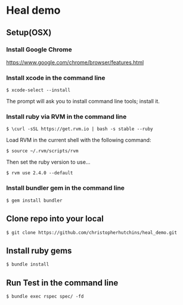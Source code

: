 # Heal demo

## Setup(OSX)
### Install Google Chrome

https://www.google.com/chrome/browser/features.html

### Install xcode in the command line

`$ xcode-select --install`

The prompt will ask you to install command line tools; install it.

### Install ruby via RVM in the command line

`$ \curl -sSL https://get.rvm.io | bash -s stable --ruby`

Load RVM in the current shell with the following command:

`$ source ~/.rvm/scripts/rvm`

Then set the ruby version to use...

`$ rvm use 2.4.0 --default`

### Install bundler gem in the command line

`$ gem install bundler`

## Clone repo into your local

`$ git clone https://github.com/christopherhutchins/heal_demo.git`

## Install ruby gems

`$ bundle install`

## Run Test in the command line

`$ bundle exec rspec spec/ -fd`
